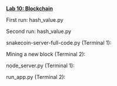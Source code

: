 <ins>**Lab 10: Blockchain**</ins>

First run: hash_value.py

Second run: hash_value.py

snakecoin-server-full-code.py (Terminal 1):

Mining a new block (Terminal 2):

node_server.py (Terminal 1):

run_app.py (Terminal 2):



